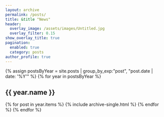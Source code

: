 ```yaml
---
layout: archive
permalink: /posts/
title: &title "News"
header:
  overlay_image: /assets/images/Untitled.jpg
  overlay_filter: 0.15
show_overlay_title: true
pagination:
  enabled: true
  category: posts
author_profile: true  
---
```

{% assign postsByYear = site.posts | group_by_exp:"post", "post.date | date: '%Y'"  %}
{% for year in postsByYear %}
  <h2 id="{{ year.name | slugify }}" class="archive__subtitle">{{ year.name }}</h2>
  {% for post in year.items %}
    {% include archive-single.html %}
  {% endfor %}
{% endfor %}

